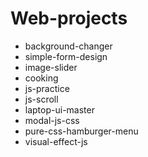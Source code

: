 # Web-projects

* background-changer
* simple-form-design
* image-slider
* cooking
* js-practice
* js-scroll
* laptop-ui-master
* modal-js-css
* pure-css-hamburger-menu
* visual-effect-js

